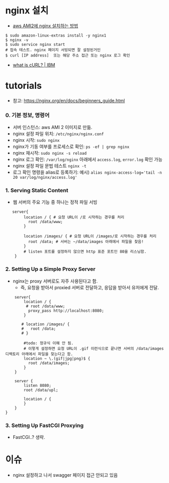 # nginx 설치
- [aws AMI2에 nginx 설치하는 방법](https://longtermsad.tistory.com/11)
```shell
$ sudo amazon-linux-extras install -y nginx1
$ nginx -v
$ sudo service nginx start
# 접속 테스트. nginx 페이지 서빙되면 잘 설정된거인
$ curl [IP address]  또는 해당 주소 접근 또는 nginx 로그 확인
```
- [what is cURL? | IBM](https://developer.ibm.com/articles/what-is-curl-command/)

# tutorials
- 참고: https://nginx.org/en/docs/beginners_guide.html

### 0. 기본 정보, 명령어
- 서버 인스턴스: aws AMI 2 이미지로 만듦.
- nginx 설정 파일 위치: `/etc/nginx/nginx.conf`
- nginx 시작: `sudo nginx`
- nginx가 기동 여부를 프로세스로 확인: `ps -ef | grep nginx`
- nginx 재시작: `sudo nginx -s reload`
- nginx 로그 확인: `/var/log/nginx` 아래에서 `access.log`, `error.log` 확인 가능
- nginx 설정 파일 문법 테스트 `nginx -t`
- 로그 확인 명령을 alias로 등록하기: 예시) `alias nginx-access-log='tail -n 20 var/log/nginx/access.log' `

### 1. Serving Static Content
- 웹 서버의 주요 기능 중 하나는 정적 파일 서빙

```shell
   server{
        location / { # 요청 URL이 /로 시작하는 경우를 처리
          root /data/www;
        }

        location /images/ { # 요청 URL이 /images/로 시작하는 경우를 처리
          root /data; # 서버는 ~/data/images 아래에서 파일을 찾음!
        }
        # listen 포트를 설정하지 않으면 http 표준 포트인 80을 리스닝함.
    }
```
### 2. Setting Up a Simple Proxy Server
- nginx는 proxy 서버로도 자주 사용된다고 함.
  - 즉, 요청을 받아서 proxied 서버로 전달하고, 응답을 받아서 유저에게 전달.

```shell
    server{
        location / {
         # root /data/www;
          proxy_pass http://localhost:8080;
        }

       # location /images/ {
       #   root /data;
       # }

        #todo: 정규식 이해 안 됨.
        # 이렇게 설정하면 요청 URL이 .gif 이런식으로 끝나면 서버의 /data/images 디렉토리 아래에서 파일을 찾는다고 함. 
        location ~ \.(gif|jpg|png)$ { 
          root /data/images;
        }
    }

    server {
        listen 8080;
        root /data/upl;

        location / {
        }
    }
}
```

### 3. Setting Up FastCGI Proxying
- FastCGI..? 생략.


# 이슈
- nginx 설정하고 나서 swagger 페이지 접근 안되고 있음
